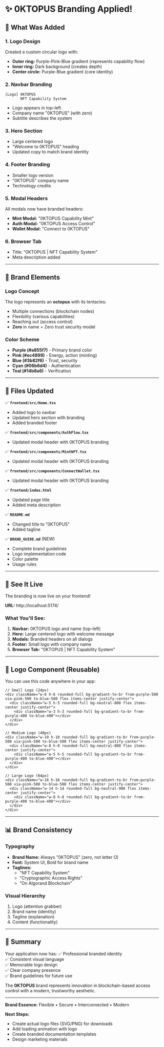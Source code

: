 # ✨ 0KTOPUS Branding Applied!

## 🎨 What Was Added

### 1. **Logo Design**
Created a custom circular logo with:
- **Outer ring:** Purple-Pink-Blue gradient (represents capability flow)
- **Inner ring:** Dark background (creates depth)
- **Center circle:** Purple-Blue gradient (core identity)

### 2. **Navbar Branding**
```
[Logo] 0KTOPUS
       NFT Capability System
```
- Logo appears in top-left
- Company name "0KTOPUS" (with zero)
- Subtitle describes the system

### 3. **Hero Section**
- Large centered logo
- "Welcome to 0KTOPUS" heading
- Updated copy to match brand identity

### 4. **Footer Branding**
- Smaller logo version
- "0KTOPUS" company name
- Technology credits

### 5. **Modal Headers**
All modals now have branded headers:
- **Mint Modal:** "0KTOPUS Capability Mint"
- **Auth Modal:** "0KTOPUS Access Control"  
- **Wallet Modal:** "Connect to 0KTOPUS"

### 6. **Browser Tab**
- Title: "0KTOPUS | NFT Capability System"
- Meta description added

---

## 🎯 Brand Elements

### Logo Concept
The logo represents an **octopus** with its tentacles:
- Multiple connections (blockchain nodes)
- Flexibility (various capabilities)
- Reaching out (access control)
- **Zero** in name = Zero trust security model

### Color Scheme
- **Purple (#a855f7)** - Primary brand color
- **Pink (#ec4899)** - Energy, action (minting)
- **Blue (#3b82f6)** - Trust, security
- **Cyan (#06b6d4)** - Authentication
- **Teal (#14b8a6)** - Verification

---

## 📁 Files Updated

✅ **`frontend/src/Home.tsx`**
- Added logo to navbar
- Updated hero section with branding
- Added branded footer

✅ **`frontend/src/components/AuthFlow.tsx`**
- Updated modal header with 0KTOPUS branding

✅ **`frontend/src/components/MintNFT.tsx`**
- Updated modal header with 0KTOPUS branding

✅ **`frontend/src/components/ConnectWallet.tsx`**
- Updated modal header with 0KTOPUS branding

✅ **`frontend/index.html`**
- Updated page title
- Added meta description

✅ **`README.md`**
- Changed title to "0KTOPUS"
- Added tagline

✅ **`BRAND_GUIDE.md`** (NEW)
- Complete brand guidelines
- Logo implementation code
- Color palette
- Usage rules

---

## 🚀 See It Live

The branding is now live on your frontend!

**URL:** http://localhost:5174/

### What You'll See:
1. **Navbar:** 0KTOPUS logo and name (top-left)
2. **Hero:** Large centered logo with welcome message
3. **Modals:** Branded headers on all dialogs
4. **Footer:** Small logo with company name
5. **Browser Tab:** "0KTOPUS | NFT Capability System"

---

## 🎨 Logo Component (Reusable)

You can use this code anywhere in your app:

```tsx
// Small Logo (24px)
<div className="w-6 h-6 rounded-full bg-gradient-to-br from-purple-500 via-pink-500 to-blue-500 flex items-center justify-center">
  <div className="w-5 h-5 rounded-full bg-neutral-800 flex items-center justify-center">
    <div className="w-3 h-3 rounded-full bg-gradient-to-br from-purple-400 to-blue-400"></div>
  </div>
</div>

// Medium Logo (40px)
<div className="w-10 h-10 rounded-full bg-gradient-to-br from-purple-500 via-pink-500 to-blue-500 flex items-center justify-center">
  <div className="w-8 h-8 rounded-full bg-neutral-800 flex items-center justify-center">
    <div className="w-5 h-5 rounded-full bg-gradient-to-br from-purple-400 to-blue-400"></div>
  </div>
</div>

// Large Logo (64px)
<div className="w-16 h-16 rounded-full bg-gradient-to-br from-purple-500 via-pink-500 to-blue-500 flex items-center justify-center">
  <div className="w-14 h-14 rounded-full bg-neutral-900 flex items-center justify-center">
    <div className="w-8 h-8 rounded-full bg-gradient-to-br from-purple-400 to-blue-400"></div>
  </div>
</div>
```

---

## 📊 Brand Consistency

### Typography
- **Brand Name:** Always "0KTOPUS" (zero, not letter O)
- **Font:** System UI, Bold for brand name
- **Taglines:**
  - "NFT Capability System"
  - "Cryptographic Access Rights"
  - "On Algorand Blockchain"

### Visual Hierarchy
1. Logo (attention grabber)
2. Brand name (identity)
3. Tagline (explanation)
4. Content (functionality)

---

## 🎉 Summary

Your application now has:
✅ Professional branded identity  
✅ Consistent visual language  
✅ Memorable logo design  
✅ Clear company presence  
✅ Brand guidelines for future use  

The **0KTOPUS** brand represents innovation in blockchain-based access control with a modern, trustworthy aesthetic.

---

**Brand Essence:** Flexible • Secure • Interconnected • Modern

**Next Steps:** 
- Create actual logo files (SVG/PNG) for downloads
- Add loading animation with logo
- Create branded documentation templates
- Design marketing materials
